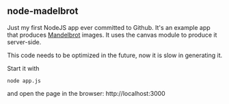 ## node-madelbrot

Just my first NodeJS app ever committed to Github. It's an example app that produces
[Mandelbrot](http://en.wikipedia.org/wiki/Mandelbrot_set) images. It uses the canvas
module to produce it server-side.

This code needs to be optimized in the future, now it is slow in generating it.

Start it with

```
node app.js
```

and open the page in the browser: http://localhost:3000